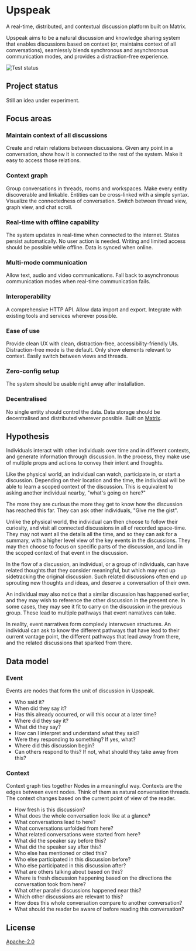 # Upspeak

A real-time, distributed, and contextual discussion platform built on Matrix.

Upspeak aims to be a natural discussion and knowledge sharing system that enables discussions based on context (or, maintains context of all conversations), seamlessly blends synchronous and asynchronous communication modes, and provides a distraction-free experience.

![Test status](https://github.com/upspeak/upspeak/workflows/Test/badge.svg)

## Project status

Still an idea under experiment.

## Focus areas

### Maintain context of all discussions

Create and retain relations between discussions. Given any point in a conversation, show how it is connected to the rest of the system. Make it easy to access those relations.

### Context graph

Group conversations in threads, rooms and workspaces. Make every entity discoverable and linkable. Entities can be cross-linked with a simple syntax. Visualize the connectedness of conversation. Switch between thread view, graph view, and chat scroll.

### Real-time with offline capability

The system updates in real-time when connected to the internet. States persist automatically. No user action is needed. Writing and limited access should be possible while offline. Data is synced when online.

### Multi-mode communication

Allow text, audio and video communications. Fall back to asynchronous communication modes when real-time communication fails.

### Interoperability

A comprehensive HTTP API. Allow data import and export. Integrate with existing tools and services wherever possible.

### Ease of use

Provide clean UX with clean, distraction-free, accessibility-friendly UIs. Distraction-free mode is the default. Only show elements relevant to context. Easily switch between views and threads.

### Zero-config setup

 The system should be usable right away after installation.

### Decentralised

No single entity should control the data. Data storage should be decentralised and distributed wherever possible. Built on [Matrix](https://matrix.org).

## Hypothesis

Individuals interact with other individuals over time and in different contexts, and generate information through discussion. In the process, they make use of multiple props and actions to convey their intent and thoughts.

Like the physical world, an individual can watch, participate in, or start a discussion. Depending on their location and the time, the individual will be able to learn a scoped context of the discussion. This is equivalent to asking another individual nearby, "what's going on here?"

The more they are curious the more they get to know how the discussion has reached this far. They can ask other individuals, "Give me the gist".

Unlike the physical world, the individual can then choose to follow their curiosity, and visit all connected discussions in all of recorded space-time. They may not want all the details all the time, and so they can ask for a summary, with a higher level view of the key events in the discussions. They may then choose to focus on specific parts of the discussion, and land in the scoped context of that event in the discussion.

In the flow of a discussion, an individual, or a group of individuals, can have related thoughts that they consider meaningful, but which may end up sidetracking the original discussion. Such related discussions often end up sprouting new thoughts and ideas, and deserve a conversation of their own.

An individual may also notice that a similar discussion has happened earlier, and they may wish to reference the other discussion in the present one. In some cases, they may see it fit to carry on the discussion in the previous group. These lead to multiple pathways that event narratives can take.

In reality, event narratives form complexly interwoven structures. An individual can ask to know the different pathways that have lead to their current vantage point, the different pathways that lead away from there, and the related discussions that sparked from there.

## Data model

### Event

Events are nodes that form the unit of discussion in Upspeak.

- Who said it?
- When did they say it?
- Has this already occurred, or will this occur at a later time?
- Where did they say it?
- What did they say?
- How can I interpret and understand what they said?
- Were they responding to something? If yes, what?
- Where did this discussion begin?
- Can others respond to this? If not, what should they take away from this?

### Context

Context graph ties together Nodes in a meaningful way. Contexts are the edges between event nodes. Think of them as natural conversation threads. The context changes based on the current point of view of the reader.

- How fresh is this discussion?
- What does the whole conversation look like at a glance?
- What conversations lead to here?
- What conversations unfolded from here?
- What related conversations were started from here?
- What did the speaker say before this?
- What did the speaker say after this?
- Who else has mentioned or cited this?
- Who else participated in this discussion before?
- Who else participated in this discussion after?
- What are others talking about based on this?
- Where is fresh discussion happening based on the directions the conversation took from here?
- What other parallel discussions happened near this?
- Which other discussions are relevant to this?
- How does this whole conversation compare to another conversation?
- What should the reader be aware of before reading this conversation?

## License

[Apache-2.0](https://www.apache.org/licenses/LICENSE-2.0)
